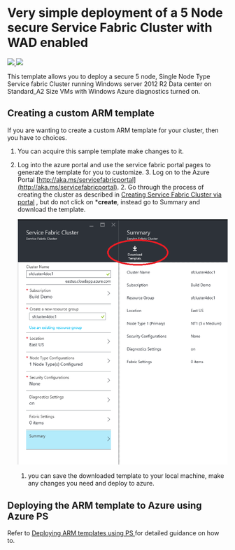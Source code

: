 # Very simple deployment of a 5 Node secure Service Fabric Cluster with WAD enabled

<a href="https://portal.azure.com/#create/Microsoft.Template/uri/https%3A%2F%2Fraw.githubusercontent.com%2FAzure%2Fazure-quickstart-templates%2Fmaster%2Fservice-fabric-secure-cluster-5-node-1-nodetype-wad%2Fazuredeploy.json" target="_blank">
    <img src="http://azuredeploy.net/deploybutton.png"/>
</a>
<a href="http://armviz.io/#/?load=https%3A%2F%2Fraw.githubusercontent.com%2FAzure%2Fazure-quickstart-templates%2Fmaster%2Fservice-fabric-secure-cluster-5-node-1-nodetype-wad%2Fazuredeploy.json" target="_blank">
    <img src="http://armviz.io/visualizebutton.png"/>
</a>

This template allows you to deploy a secure 5 node, Single Node Type Service fabric Cluster running Windows server 2012 R2 Data center on Standard_A2 Size VMs with Windows Azure diagnostics turned on.

## Creating a custom ARM template

If you are wanting to create a custom ARM template for your cluster, then you have to choices.

1. You can acquire this sample template make changes to it. 
2. Log into the azure portal and use the service fabric portal pages to generate the template for you to customize. 
	3. Log on to the Azure Portal [http://aka.ms/servicefabricportal](http://aka.ms/servicefabricportal).
	2. Go through the process of creating the cluster as described in [Creating Service Fabric Cluster via portal](https://azure.microsoft.com/documentation/articles/service-fabric-cluster-creation-via-portal) , but do not click on ***create**, instead go to Summary and download the template.
	
 	![DownloadTemplate][DownloadTemplate]
	1. you can save the downloaded template to your local machine, make any changes you need and deploy to azure.

## Deploying the ARM template to Azure using Azure PS

Refer to [Deploying ARM templates using PS ](https://azure.microsoft.com/en-us/documentation/articles/resource-group-template-deploy/) for detailed guidance on how to.

<!--Image references-->
[DownloadTemplate]: ./DownloadTemplate.png




